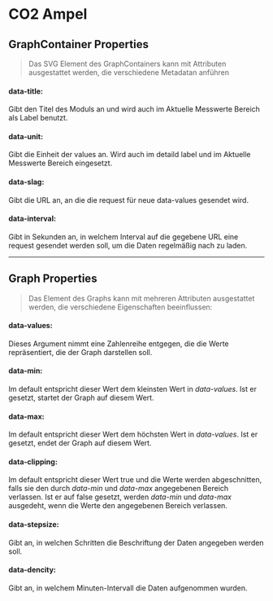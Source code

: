 # CO2 Ampel

## GraphContainer Properties
> Das SVG Element des GraphContainers kann mit Attributen ausgestattet werden, die verschiedene Metadatan anführen

#### data-title:
Gibt den Titel des Moduls an und wird auch im Aktuelle Messwerte Bereich als Label benutzt.

#### data-unit:
Gibt die Einheit der values an. Wird auch im detaild label und im Aktuelle Messwerte Bereich eingesetzt.

#### data-slag:
Gibt die URL an, an die die request für neue data-values gesendet wird.

#### data-interval:
Gibt in Sekunden an, in welchem Interval auf die gegebene URL eine request gesendet werden soll, um die Daten regelmäßig nach zu laden.

---

## Graph Properties
> Das Element des Graphs kann mit mehreren Attributen ausgestattet werden, die verschiedene Eigenschaften beeinflussen:


#### data-values:
Dieses Argument nimmt eine Zahlenreihe entgegen, die die Werte repräsentiert, die der Graph darstellen soll.

#### data-min:
Im default entspricht dieser Wert dem kleinsten Wert in *data-values*.
Ist er gesetzt, startet der Graph auf diesem Wert.

#### data-max:
Im default entspricht dieser Wert dem höchsten Wert in *data-values*.
Ist er gesetzt, endet der Graph auf diesem Wert.

#### data-clipping:
Im default entspricht dieser Wert true und die Werte werden abgeschnitten, falls sie den durch *data-min* und *data-max* angegebenen Bereich verlassen.
Ist er auf false gesetzt, werden *data-min* und *data-max* ausgedeht, wenn die Werte den angegebenen Bereich verlassen.

#### data-stepsize:
Gibt an, in welchen Schritten die Beschriftung der Daten angegeben werden soll.

#### data-dencity:
Gibt an, in welchem Minuten-Intervall die Daten aufgenommen wurden.
